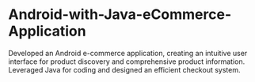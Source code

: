 # Android-with-Java-eCommerce-Application
Developed an Android e-commerce application, creating an intuitive user interface for product discovery and comprehensive product information. Leveraged Java for coding and designed an efficient checkout system.
